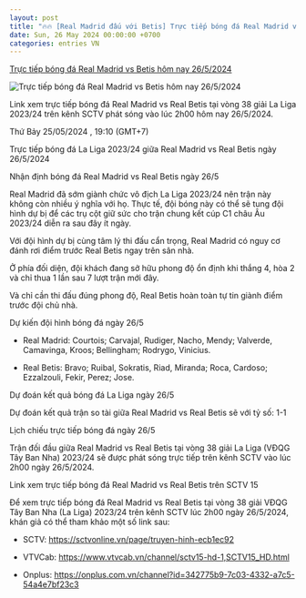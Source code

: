 ```yaml
---
layout: post
title: "🔥🔥 [Real Madrid đấu với Betis] Trực tiếp bóng đá Real Madrid vs Betis hôm nay 26/5/2024"
date: Sun, 26 May 2024 00:00:00 +0700
categories: entries VN
---
```

[Trực tiếp bóng đá Real Madrid vs Betis hôm nay 26/5/2024](https://nongnghiep.vn/truc-tiep-real-madrid-vs-real-betis-giai-la-liga-tren-sctv-ngay-26-5-2024-d387341.html)

![Trực tiếp bóng đá Real Madrid vs Betis hôm nay 26/5/2024](https://t.ex-cdn.com/nongnghiep.vn/resize/540x303/files/content/2024/05/25/truc-tiep-bong-da-real-madrid-vs-betis-26-5-184013_834-184757.jpg)

Link xem trực tiếp bóng đá Real Madrid vs Real Betis tại vòng 38 giải La Liga 2023/24 trên kênh SCTV phát sóng vào lúc 2h00 hôm nay 26/5/2024.

Thứ Bảy 25/05/2024 , 19:10 (GMT+7)

Trực tiếp bóng đá La Liga 2023/24 giữa Real Madrid vs Real Betis ngày 26/5/2024

Nhận định bóng đá Real Madrid vs Real Betis ngày 26/5

Real Madrid đã sớm giành chức vô địch La Liga 2023/24 nên trận này không còn nhiều ý nghĩa với họ. Thực tế, đội bóng này có thể sẽ tung đội hình dự bị để các trụ cột giữ sức cho trận chung kết cúp C1 châu Âu 2023/24 diễn ra sau đây ít ngày.

Với đội hình dự bị cùng tâm lý thi đấu cẩn trọng, Real Madrid có nguy cơ đánh rơi điểm trước Real Betis ngay trên sân nhà.

Ở phía đối diện, đội khách đang sở hữu phong độ ổn định khi thắng 4, hòa 2 và chỉ thua 1 lần sau 7 lượt trận mới đây.

Và chỉ cần thi đấu đúng phong độ, Real Betis hoàn toàn tự tin giành điểm trước đội chủ nhà.

Dự kiến đội hình bóng đá ngày 26/5

- Real Madrid: Courtois; Carvajal, Rudiger, Nacho, Mendy; Valverde, Camavinga, Kroos; Bellingham; Rodrygo, Vinicius.

- Real Betis: Bravo; Ruibal, Sokratis, Riad, Miranda; Roca, Cardoso; Ezzalzouli, Fekir, Perez; Jose.

Dự đoán kết quả bóng đá La Liga ngày 26/5

Dự đoán kết quả trận so tài giữa Real Madrid vs Real Betis sẽ với tỷ số: 1-1

Lịch chiếu trực tiếp bóng đá ngày 26/5

Trận đối đầu giữa Real Madrid vs Real Betis tại vòng 38 giải La Liga (VĐQG Tây Ban Nha) 2023/24 sẽ được phát sóng trực tiếp trên kênh SCTV vào lúc 2h00 ngày 26/5/2024.

Link xem trực tiếp bóng đá Real Madrid vs Real Betis trên SCTV 15

Để xem trực tiếp bóng đá Real Madrid vs Real Betis tại vòng 38 giải VĐQG Tây Ban Nha (La Liga) 2023/24 trên kênh SCTV lúc 2h00 ngày 26/5/2024, khán giả có thể tham khảo một số link sau:

- SCTV: https://sctvonline.vn/page/truyen-hinh-ecb1ec92

- VTVCab: https://www.vtvcab.vn/channel/sctv15-hd-1,SCTV15_HD.html

- Onplus: https://onplus.com.vn/channel?id=342775b9-7c03-4332-a7c5-54a4e7bf23c3

